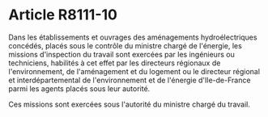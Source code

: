 # Article R8111-10

Dans les établissements et ouvrages des aménagements hydroélectriques concédés, placés sous le contrôle du ministre chargé de l'énergie, les missions d'inspection du travail sont exercées par les ingénieurs ou techniciens, habilités à cet effet par les directeurs régionaux de l'environnement, de l'aménagement et du logement ou le directeur régional et interdépartemental de l'environnement et de l'énergie d'Ile-de-France parmi les agents placés sous leur autorité. 

Ces missions sont exercées sous l'autorité du ministre chargé du travail.